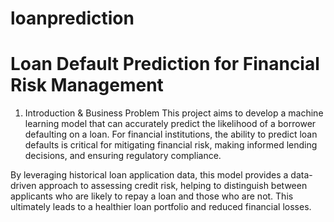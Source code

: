 # loanprediction

# Loan Default Prediction for Financial Risk Management
1. Introduction & Business Problem
This project aims to develop a machine learning model that can accurately predict the likelihood of a borrower defaulting on a loan. For financial institutions, the ability to predict loan defaults is critical for mitigating financial risk, making informed lending decisions, and ensuring regulatory compliance.

By leveraging historical loan application data, this model provides a data-driven approach to assessing credit risk, helping to distinguish between applicants who are likely to repay a loan and those who are not. This ultimately leads to a healthier loan portfolio and reduced financial losses.
